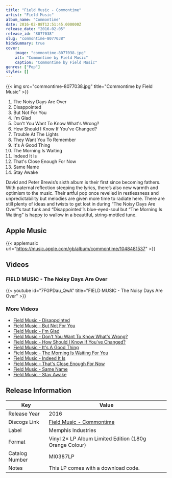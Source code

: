 ```yaml
---
title: "Field Music - Commontime"
artist: "Field Music"
album_name: "Commontime"
date: 2016-02-08T12:51:45.000000Z
release_date: "2016-02-05"
release_id: "8077038"
slug: "commontime-8077038"
hideSummary: true
cover:
    image: "commontime-8077038.jpg"
    alt: "Commontime by Field Music"
    caption: "Commontime by Field Music"
genres: ["Pop"]
styles: []
---
```


{{< img src="commontime-8077038.jpg" title="Commontime by Field Music" >}}

<!-- section break -->

1. The Noisy Days Are Over
2. Disappointed
3. But Not For You
4. I'm Glad
5. Don't You Want To Know What's Wrong?
6. How Should I Know If You've Changed?
7. Trouble At The Lights
8. They Want You To Remember
9. It's A Good Thing
10. The Morning Is Waiting
11. Indeed It Is
12. That's Close Enough For Now
13. Same Name
14. Stay Awake

<!-- section break -->


David and Peter Brewis’s sixth album is their first since becoming fathers. With paternal reflection steeping the lyrics, there’s also new warmth and optimism to the music. Their artful pop once revelled in restlessness and unpredictability but melodies are given more time to radiate here. There are still plenty of ideas and twists to get lost in during “The Noisy Days Are Over”’s taut funk and “Disappointed’’s blue-eyed-soul but “The Morning Is Waiting” is happy to wallow in a beautiful, string-mottled tune.



## Apple Music
{{< applemusic url="https://music.apple.com/gb/album/commontime/1048481537" >}}





## Videos
### FIELD MUSIC - The Noisy Days Are Over
{{< youtube id="7FGPDau_QwA" title="FIELD MUSIC - The Noisy Days Are Over" >}}<br>

### More Videos

- [Field Music - Disappointed](https://www.youtube.com/watch?v=tWoVU7Zd894)
- [Field Music - But Not For You](https://www.youtube.com/watch?v=uLDrmfwm0yU)
- [Field Music - I'm Glad](https://www.youtube.com/watch?v=riJ733XwlFg)
- [Field Music - Don't You Want To Know What's Wrong?](https://www.youtube.com/watch?v=lBMglaki_rM)
- [Field Music - How Should I Know If You've Changed?](https://www.youtube.com/watch?v=ZOYTqCZdjvk)
- [Field Music - It's A Good Thing](https://www.youtube.com/watch?v=PMAnY1JnC14)
- [Field Music - The Morning Is Waiting For You](https://www.youtube.com/watch?v=IlV-U2GgWW0)
- [Field Music - Indeed It Is](https://www.youtube.com/watch?v=wan_CAgBddQ)
- [Field Music - That's Close Enough For Now](https://www.youtube.com/watch?v=oEGF7LjsM4Y)
- [Field Music - Same Name](https://www.youtube.com/watch?v=8YCLtsTJ5N8)
- [Field Music - Stay Awake](https://www.youtube.com/watch?v=j5LfWbN8ZdA)


## Release Information
|  Key           | Value                                                |
| ---------------| ---------------------------------------------------- |
| Release Year   | 2016                                   |
| Discogs Link   | [Field Music - Commontime](https://www.discogs.com/release/8077038-Field-Music-Commontime) |
| Label          | Memphis Industries |
| Format         | Vinyl 2× LP Album Limited Edition (180g Orange Colour) |
| Catalog Number | MI0387LP |
| Notes | This LP comes with a download code. |